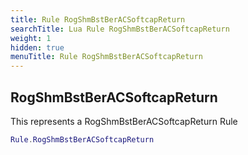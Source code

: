 ```yaml
---
title: Rule RogShmBstBerACSoftcapReturn
searchTitle: Lua Rule RogShmBstBerACSoftcapReturn
weight: 1
hidden: true
menuTitle: Rule RogShmBstBerACSoftcapReturn
---
```

## RogShmBstBerACSoftcapReturn

This represents a RogShmBstBerACSoftcapReturn Rule
```lua
Rule.RogShmBstBerACSoftcapReturn
```
